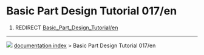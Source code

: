 # Basic Part Design Tutorial 017/en
1.  REDIRECT [Basic\_Part\_Design\_Tutorial/en](Basic_Part_Design_Tutorial/en.md)



---
![](images/Right_arrow.png) [documentation index](../README.md) > Basic Part Design Tutorial 017/en
